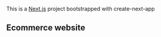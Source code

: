 This is a [Next.js](https://nextjs.org/) project bootstrapped with create-next-app


## Ecommerce website

